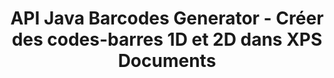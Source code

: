 ---
############################# Static ############################
layout: "auto-gen-gist"
draft: false
path: "fr/assembly/java/barcode/xps/"
otherformats: PDF HTML TIFF MHTML TXT XAML EPUB SVG PS PCL XML OXPS MD EML EMLX MSG 

############################# Head ############################
head_title: "API Java pour générer des documents d'images de codes à barres et des messages électroniques"
head_description: "L'API Java GroupDocs.Assembly permet aux programmeurs de créer et d'ajouter des codes-barres dans les documents (PDF, DOC, DOCX, RTF, XLSX, CSV, PPTX) et les messages électroniques (EML EMLX MSG)."

############################# Header ############################
title: "API Java Barcodes Generator - Créer des codes-barres 1D et 2D dans XPS Documents"
description: "L'API Java GroupDocs.Assembly permet de générer et d'ajouter des images de codes-barres 1D et 2D dans des messages PDF HTML, XPS, PS, TXT, EPUB, PCL, SVG, Documents et e-mails (EML, EMLX, MSG)."

######################### Download Button #######################
button:
    enable: true

############################# About ############################
about:
    enable: true
    title: "Comment générer et insérer des codes-barres dans des documents et des e-mails ?"
    content: |
       Les codes-barres deviennent populaires et sont utilisés partout de nos jours. Il a commencé à apparaître dans les épiceries au milieu des années 1970 et se trouve aujourd'hui dans les livres, les billets, les hôpitaux pour le suivi des médicaments, les magasins de pièces automobiles et bien d'autres. Cette page Web explique comment créer et ajouter dynamiquement des images de codes à barres dans des documents et des e-mails dans des applications Java. GroupDocs.Assembly pour Java est une API très utile qui aide les développeurs de logiciels à créer de puissantes applications d'automatisation de documents et de création de rapports. Il prend en charge la gestion de nombreux formats de documents populaires tels que PDF, HTML, XPS, Microsoft Office Word, les feuilles de calcul Excel, les présentations PowerPoint, les e-mails Outlook et bien d'autres. L'API Java facilite la création et l'insertion d'images de codes-barres dans des documents ainsi que dans des messages électroniques avec seulement quelques lignes de code. Il prend également en charge la modification des propriétés de l'image du code-barres, telles que la mise à l'échelle de l'image du code-barres, la modification des couleurs avant et arrière, la modification de la résolution de l'image du code-barres, le placement du texte du code-barres, la modification des polices, etc. 

############################# content ############################
steps:
    enable: true
    block:
    - title_left: "Créez des codes-barres dans XPS Documents via Java"
      content_left: |
       GroupDocs.Assembly Java a inclus une fonctionnalité complète pour insérer et modifier des codes-barres dans les documents XPS. L'exemple de code Java suivant montre comment créer et utiliser des images de code-barres dans un document XPS avec seulement quelques lignes de code. 

      title_right: "Comment ajouter des codes-barres dans les fichiers XPS ?"
      content_right: |
       * Créez une instance de [DocumentAssembler](https://apireference.groupdocs.com/assembly/java/com.groupdocs.assembly/DocumentAssembler)
       * Créer un exemple d'objet de source de données
       * Appelez [AssembleDocument](https://apireference.groupdocs.com/assembly/java/com.groupdocs.assembly/DocumentAssembler#assembleDocument-java.io.InputStream-java.io.OutputStream-com.groupdocs.assembly.DataSourceInfo...-) méthode avec les paramètres suivants
           * Diffusez pour lire un modèle de document à partir de.
           * Stream pour écrire le document résultant.
           * Options de chargement et d'enregistrement de documents.
           * Détails Informations sur les objets de source de données à utiliser.

      gisthash: "ebb6d8215f329f457f843e9a9fc48c9c"
      gistfile: "generate_barcodes_in_presentations.java"     

    - title_left: "Configuration requise"
      content_left: |
       Les API Java GroupDocs.Assembly sont prises en charge sur toutes les principales plateformes et systèmes d'exploitation. Il peut générer des documents dans Microsoft Word, Excel, PowerPoint, Outlook, OpenOffice et plus de 50 autres formats. Pour un guide complet de la configuration système requise, veuillez visiter [système requis](https://docs.groupdocs.com/assembly/java/system-requirements/) Avant d'exécuter le code ci-dessous, assurez-vous que les prérequis suivants sont installés sur votre système:
         * Systèmes d'exploitation : Microsoft Windows, Linux, MacOS
         * Prise en charge des versions Java : J2SE 7.0 (1.7), J2SE 8.0 (1.8) ou supérieur
         * Obtenez la dernière version des API Java GroupDocs.Assembly de [Maven](https://mvnrepository.com/artifact/com.groupdocs/groupdocs-assembly/)
        
      title_right: "Pourquoi utiliser GroupDocs.Assembly"
      content_right: |
        * Créez des documents personnalisés à partir de modèles.
        * Joindre dynamiquement des pièces jointes aux e-mails.
        * Aucun logiciel supplémentaire n'est requis pour créer et automatiser des documents.
        * Génère un document de sortie basé sur la source de données.
        * Insérer dynamiquement le contenu du document dans le rapport
        * Appliquer la formule lors de l'assemblage de la feuille de calcul.
        * Fournit un support pour plusieurs formats de données
        * Prise en charge des opérations de données séquentielles.
demos:
    enable: true

more_formats:
    enable: true


back_to_top:
    enable: true
---